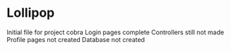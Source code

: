 Lollipop
========
Initial file for project cobra
Login pages complete
Controllers still not made
Profile pages not created
Database not created

